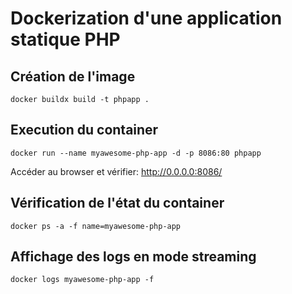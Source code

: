 # Dockerization d'une application statique PHP

## Création de l'image

```
docker buildx build -t phpapp .
```

## Execution du container

```
docker run --name myawesome-php-app -d -p 8086:80 phpapp
```
Accéder au browser et vérifier: http://0.0.0.0:8086/ 

## Vérification de l'état du container

```
docker ps -a -f name=myawesome-php-app
```

## Affichage des logs en mode streaming

```
docker logs myawesome-php-app -f
```



